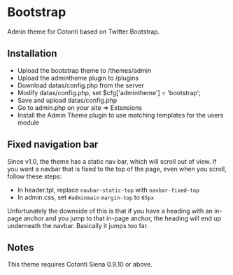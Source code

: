 # Bootstrap

Admin theme for Cotonti based on Twitter Bootstrap.

## Installation

- Upload the bootstrap theme to /themes/admin
- Upload the admintheme plugin to /plugins
- Download datas/config.php from the server
- Modify datas/config.php, set $cfg['admintheme'] = 'bootstrap';
- Save and upload datas/config.php
- Go to admin.php on your site => Extensions
- Install the Admin Theme plugin to use matching templates for the users module

## Fixed navigation bar

Since v1.0, the theme has a static nav bar, which will scroll out of view. 
If you want a navbar that is fixed to the top of the page, even when you scroll, follow these steps:

- In header.tpl, replace `navbar-static-top` with `navbar-fixed-top`
- In admin.css, set `#adminmain` `margin-top` to `65px`

Unfortunately the downside of this is that if you have a heading with an in-page anchor 
and you jump to that in-page anchor, the heading will end up underneath the navbar. 
Basically it jumps too far.

## Notes

This theme requires Cotonti Siena 0.9.10 or above.